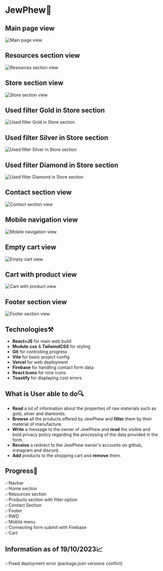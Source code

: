 # JewPhew💎

## Main page view

![Main page view](./design/Screenshot_3.png)

## Resources section view

![Resources section view](./design/Screenshot_1.png)

## Store section view

![Store section view](./design/Screenshot_2.png)

## Used filter Gold in Store section

![Used filter Gold in Store section](./design/Screenshot_6.png)

## Used filter Silver in Store section

![Used filter Silver in Store section](./design/Screenshot_5.png)

## Used filter Diamond in Store section

![Used filter Diamond in Store section](./design/Screenshot_4.png)

## Contact section view

![Contact section view](./design/Screenshot_7.png)

## Mobile navigation view

![Mobile navigation view](./design/Screenshot_13.png)

## Empty cart view

![Empty cart view](./design/Screenshot_11.png)

## Cart with product view

![Cart with product view](./design/Screenshot_10.png)

## Footer section view

![Footer section view](./design/Screenshot_8.png)

## Technologies⚒️

- **React+JS** for main web build
- **Module.css** & **TailwindCSS** for styling
- **Git** for controlling progress
- **Vite** for basic project config
- **Vercel** for web deployment
- **Firebase** for handling contact form data
- **React Icons** for nice icons
- **Toastify** for displaying cool errors

## What is User able to do🔍

- **Read** a lot of information about the properties of raw materials such as gold, silver and diamonds.
- **Browse** all the products offered by JewPhew and **filter** them by their material of manufacture.
- **Write** a message to the owner of JewPhew and **read** the visible and bold privacy policy regarding the processing of the data provided in the form.
- **Receive** a redirect to the JewPhew owner's accounts on github, instagram and discord.
- **Add** products to the shopping cart and **remove** them.

## Progress🚧

✅Navbar
<br>
✅Home section
<br>
✅Resources section
<br>
✅Products section with filter option
<br>
✅Contact Section
<br>
✅Footer
<br>
✅RWD
<br>
✅Mobile menu
<br>
✅Connecting form submit with Firebase
<br>
✅Cart

## Information as of 19/10/2023📈

✅Fixed deployment error (package.json versions conflict)
